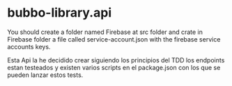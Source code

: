 # bubbo-library.api

You should create a folder named Firebase at src folder and crate in Firebase folder a file called service-account.json with the firebase service accounts keys.

Esta Api la he decidido crear siguiendo los principios del TDD
los endpoints estan testeados y existen varios scripts en el package.json con los que se pueden lanzar estos tests.

